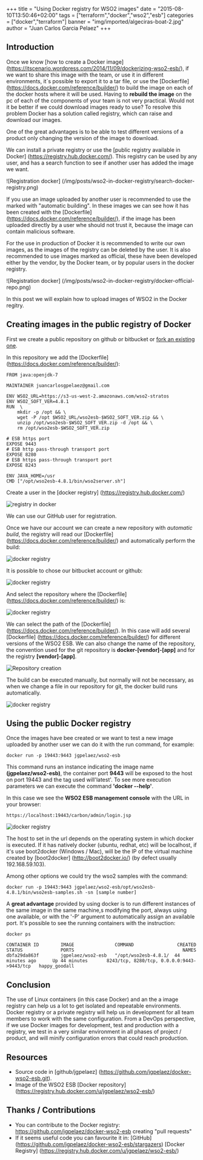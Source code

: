 +++
title = "Using Docker registry for WSO2 images"
date = "2015-08-10T13:50:46+02:00"
tags = ["terraform","docker","wso2","esb"]
categories = ["docker","terraform"]
banner = "img/imported/algeciras-boat-2.jpg"
author = "Juan Carlos Garcia Pelaez"
+++


## Introduction

Once we know [how to create a Docker image] (https://itscenario.wordpress.com/2014/11/09/dockerizing-wso2-esb/), if we want to share this image with the team, or use it in different environments, it´s possible to export it to a tar file, or use the [Dockerfile] (https://docs.docker.com/reference/builder/) to build the image on each of the docker hosts where it will be used.
Having to **rebuild the image** on the pc of each of the components of your team is not very practical. Would not it be better if we could download images ready to use? To resolve this problem Docker has a solution called registry, which can raise and download our images.

One of the great advantages is to be able to test different versions of a product only changing the version of the image to download.

We can install a private registry or use the [public registry available in Docker] (https://registry.hub.docker.com/). This registry can be used by any user, and has a search function to see if another user has added the image we want.

![Registration docker] (/img/posts/wso2-in-docker-registry/search-docker-registry.png)

If you use an image uploaded by another user is recommended to use the marked with "automatic building". In these images we can see how it has been created with the [Dockerfile] (https://docs.docker.com/reference/builder/), if the image has been uploaded directly by a user whe should not trust it, because the image can contain malicious software.

For the use in production of Docker it is recommended to write our own images, as the images of the registry can be deleted by the user. It is also recommended to use images marked as official, these have been developed either by the vendor, by the Docker team, or by popular users in the docker registry.

![Registration docker] (/img/posts/wso2-in-docker-registry/docker-official-repo.png)

In this post we will explain how to upload images of WSO2 in the Docker regitry.

## Creating images in the public registry of Docker

First we create a public repository on github or bitbucket or [fork an existing one](https://github.com/jgpelaez/docker-wso2-esb.git).

In this repository we add the [Dockerfile] (https://docs.docker.com/reference/builder/):

```docker
FROM java:openjdk-7

MAINTAINER juancarlosgpelaez@gmail.com

ENV WSO2_URL=https://s3-us-west-2.amazonaws.com/wso2-stratos
ENV WSO2_SOFT_VER=4.8.1
RUN  \
	mkdir -p /opt && \
	wget -P /opt $WSO2_URL/wso2esb-$WSO2_SOFT_VER.zip && \
    unzip /opt/wso2esb-$WSO2_SOFT_VER.zip -d /opt && \
    rm /opt/wso2esb-$WSO2_SOFT_VER.zip

# ESB https port
EXPOSE 9443
# ESB http pass-through transport port
EXPOSE 8280
# ESB https pass-through transport port
EXPOSE 8243

ENV JAVA_HOME=/usr
CMD ["/opt/wso2esb-4.8.1/bin/wso2server.sh"]
```

Create a user in the [docker registry] (https://registry.hub.docker.com/)

![registry in docker](/img/posts/wso2-in-docker-registry/docker-registry-signup.png)

We can use our GitHub user for registration.

Once we have our account we can create a new repository with *automatic build*, the registry will read our [Dockerfile]  (https://docs.docker.com/reference/builder/) and automatically perform the build:

![docker registry](/img/posts/wso2-in-docker-registry/docker-registry-repositories.png)

It is possible to chose our bitbucket account or github:

![docker registry](/img/posts/wso2-in-docker-registry/docker-registry-git-source.png)

And select the repository where the [Dockerfile] (https://docs.docker.com/reference/builder/) is:

![docker registry](/img/posts/wso2-in-docker-registry/docker-registry-git-source-repository.png)

We can select the path of the [Dockerfile] (https://docs.docker.com/reference/builder/). In this case will add several  [Dockerfile] (https://docs.docker.com/reference/builder/) for different versions of the WSO2 ESB.
We can also change the name of the repository, the convention used for the git repository is **docker-[vendor]-[app]** and for the registry **[vendor]-[app]**.

![Repository creation](/img/posts/wso2-in-docker-registry/docker-registry-repository-creation.png)

The build can be executed manually, but normally will not be necessary, as when we change a file in our repository for git, the docker build runs automatically.

![docker registry](/img/posts/wso2-in-docker-registry/docker-registry-repository-build-details.png)

##  Using the public Docker registry

Once the images have bee created or we want to test a new image uploaded by another user we can do it with the run command, for example:

```
docker run -p 19443:9443 jgpelaez/wso2-esb
```
This command runs an instance indicating the image name **(jgpelaez/wso2-esb)**, the container port **9443** will be exposed to the host on port 19443 and the tag used will'latest'. To see more execution parameters we can execute the command **'docker --help'**.

In this case we see the **WSO2 ESB management console** with the URL in your browser:

```
https://localhost:19443/carbon/admin/login.jsp
```

![docker registry](/img/posts/wso2-in-docker-registry/docker-wso2-esb-admin.png)

The host to set in the url depends on the operating system in which docker is executed. If it has natively docker (ubuntu, redhat, etc) will be localhost, if it's use boot2docker (Windows / Mac), will be the IP of the virtual machine created by [boot2docker] (http://boot2docker.io/) (by defect usually 192.168.59.103).

Among other options we could try the wso2 samples with the command:

```
docker run -p 19443:9443 jgpelaez/wso2-esb/opt/wso2esb-4.8.1/bin/wso2esb-samples.sh -sn [sample number]
```

A **great advantage** provided by using docker is to run different instances of the same image in the same machine,s modifying the port, always using one available, or with the '-P' argument to automatically assign an available port. It's possible to see the running containers with  the instruction:

```
docker ps
```

```
CONTAINER ID        IMAGE               COMMAND                CREATED             STATUS              PORTS                                        NAMES
dbfa29da863f        jgpelaez/wso2-esb   "/opt/wso2esb-4.8.1/  44 minutes ago      Up 44 minutes       8243/tcp, 8280/tcp, 0.0.0.0:9443->9443/tcp   happy_goodall      
```	

## Conclusion

The use of Linux containers (in this case Docker) and an the a image registry can help us a lot to get isolated and repeatable environments.
Docker registry or a private registry will help us in development for all team members to work with the same configuration.
From a DevOps perspective, if we use Docker images for development, test and production with a registry, we test in a very similar environment in all phases of project / product, and will minify configuration errors that could reach production.

## Resources

- Source code in [github/jgpelaez] (https://github.com/jgpelaez/docker-wso2-esb.git).
- Image of the WSO2 ESB [Docker repository] (https://registry.hub.docker.com/u/jgpelaez/wso2-esb/) 

## Thanks / Contributions

- You can contribute to the Docker registry: https://github.com/jgpelaez/docker-wso2-esb creating "pull requests"
-  If it seems useful code you can favourite it in:
  [GitHub] (https://github.com/jgpelaez/docker-wso2-esb/stargazers)
  [Docker Registry] (https://registry.hub.docker.com/u/jgpelaez/wso2-esb/)
